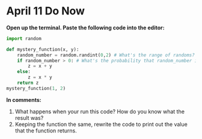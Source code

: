 # April 11 Do Now

**Open up the terminal. Paste the following code into the editor:**

```python
import random

def mystery_function(x, y):
    random_number = random.randint(0,2) # What's the range of randoms?
    if random_number > 0: # What's the probability that random_number is greater than 0?
        z = x + y
    else:
        z = x * y
    return z
mystery_function(1, 2)
```
**In comments:**
1. What happens when your run this code? How do you know what the result was?
2. Keeping the function the same, rewrite the code to print out the value that the function returns.
